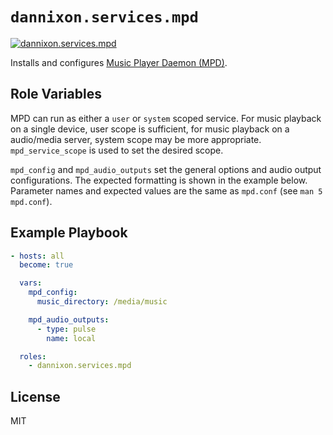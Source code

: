 # `dannixon.services.mpd`

[![dannixon.services.mpd](https://github.com/DanNixon/ansible-services/actions/workflows/mpd.yml/badge.svg?branch=main)](https://github.com/DanNixon/ansible-services/actions/workflows/mpd.yml)

Installs and configures [Music Player Daemon (MPD)](https://www.musicpd.org/).

## Role Variables

MPD can run as either a `user` or `system` scoped service.
For music playback on a single device, user scope is sufficient, for music playback on a audio/media server, system scope may be more appropriate.
`mpd_service_scope` is used to set the desired scope.

`mpd_config` and `mpd_audio_outputs` set the general options and audio output configurations.
The expected formatting is shown in the example below.
Parameter names and expected values are the same as `mpd.conf` (see `man 5 mpd.conf`).

## Example Playbook

```yaml
- hosts: all
  become: true

  vars:
    mpd_config:
      music_directory: /media/music

    mpd_audio_outputs:
      - type: pulse
        name: local

  roles:
    - dannixon.services.mpd
```

## License

MIT
